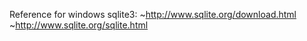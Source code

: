 Reference for windows sqlite3:
	~http://www.sqlite.org/download.html
	~http://www.sqlite.org/sqlite.html